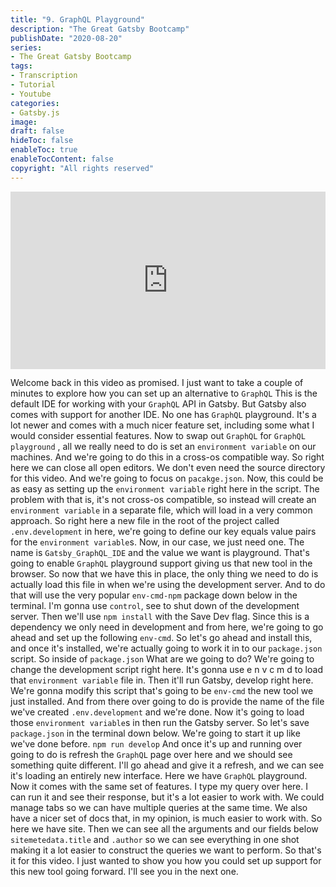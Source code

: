 ```yaml
---
title: "9. GraphQL Playground"
description: "The Great Gatsby Bootcamp"
publishDate: "2020-08-20"
series:
- The Great Gatsby Bootcamp
tags: 
- Transcription
- Tutorial
- Youtube
categories: 
- Gatsby.js
image:
draft: false
hideToc: false
enableToc: true
enableTocContent: false
copyright: "All rights reserved"
---
```


<div style="position: relative; padding-bottom: 56.25%;">
  <iframe 
    style="position: absolute; top: 0; left: 0; width: 100%; height: 100%;"
    src="https://www.youtube.com/embed/8t0vNu2fCCM?start=6432"
    frameborder="0"
    allow="accelerometer; autoplay; encrypted-media; gyroscope; picture-in-picture" allowfullscreen
  >
  </iframe>
</div>

Welcome back in this video as promised.
I just want to take a couple of minutes to explore how you can set up an alternative to `GraphQL` This is the default IDE for working with your `GraphQL` API in Gatsby.
But Gatsby also comes with support for another IDE.
No one has `GraphQL` playground.
It's a lot newer and comes with a much nicer feature set, including some what I would consider essential features.
Now to swap out `GraphQL` for `GraphQL playground` , all we really need to do is set an `environment variable` on our machines.
And we're going to do this in a cross-os compatible way.
So right here we can close all open editors.
We don't even need the source directory for this video.
And we're going to focus on `pacakge.json`.
Now, this could be as easy as setting up the `environment variable` right here in the script.
The problem with that is, it's not cross-os compatible, so instead will create an `environment variable` in a separate file, which will load in a very common approach.
So right here a new file in the root of the project called `.env.development` in here, we're going to define our key equals value pairs for the `environment variable`s.
Now, in our case, we just need one.
The name is `Gatsby_GraphQL_IDE` and the value we want is playground.
That's going to enable `GraphQL` playground support giving us that new tool in the browser.
So now that we have this in place, the only thing we need to do is actually load this file in when we're using the development server.
And to do that will use the very popular `env-cmd-npm` package down below in the terminal.
I'm gonna use `control`, see to shut down of the development server.
Then we'll use `npm install` with the Save Dev flag.
Since this is a dependency we only need in development and from here, we're going to go ahead and set up the following `env-cmd`.
So let's go ahead and install this, and once it's installed, we're actually going to work it in to our `package.json` script.
So inside of `package.json` What are we going to do? We're going to change the development script right here.
It's gonna use e n v c m d to load that `environment variable` file in.
Then it'll run Gatsby, develop right here.
We're gonna modify this script that's going to be `env-cmd` the new tool we just installed.
And from there over going to do is provide the name of the file we've created `.env.development` and we're done.
Now it's going to load those `environment variable`s in then run the Gatsby server.
So let's save `package.json` in the terminal down below.
We're going to start it up like we've done before.
`npm run develop` And once it's up and running over going to do is refresh the `GraphQL` page over here and we should see something quite different.
I'll go ahead and give it a refresh, and we can see it's loading an entirely new interface.
Here we have `GraphQL` playground.
Now it comes with the same set of features.
I type my query over here.
I can run it and see their response, but it's a lot easier to work with.
We could manage tabs so we can have multiple queries at the same time.
We also have a nicer set of docs that, in my opinion, is much easier to work with.
So here we have site.
Then we can see all the arguments and our fields below `sitemetedata.title` and `.author` so we can see everything in one shot making it a lot easier to construct the queries we want to perform.
So that's it for this video.
I just wanted to show you how you could set up support for this new tool going forward.
I'll see you in the next one.
